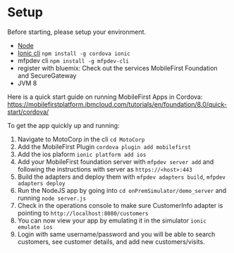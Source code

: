 # Setup

Before starting, please setup your environment.

- [Node](https://nodejs.org/en/) 
- [Ionic cli](http://ionicframework.com/getting-started/) `npm install -g cordova ionic`
- mfpdev cli `npm install -g mfpdev-cli`
- register with bluemix: Check out the services MobileFirst Foundation and SecureGateway
- JVM 8

Here is a quick start guide on running MobileFirst Apps in Cordova:
https://mobilefirstplatform.ibmcloud.com/tutorials/en/foundation/8.0/quick-start/cordova/

To get the app quickly up and running:
1. Navigate to MotoCorp in the cli `cd MotoCorp`
2. Add the MobileFirst Plugin `cordova plugin add mobilefirst`
3. Add the ios plaform `ionic platform add ios`
4. Add your MobileFirst foundation server with `mfpdev server add` and following the instructions with server as `https://<host>:443`
4. Build the adapters and deploy them with `mfpdev adapters build`, `mfpdev adapters deploy`
5. Run the NodeJS app by going into `cd onPremSimulator/demo_server` and running `node server.js`
6. Check in the operations console to make sure CustomerInfo adapter is pointing to `http://localhost:8080/customers`
7. You can now view your app by emulating it in the simulator `ionic emulate ios`
8. Login with same username/password and you will be able to search customers, see customer details, and add new customers/visits.